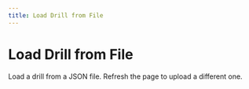 ```yaml
---
title: Load Drill from File
---
```

# Load Drill from File
Load a drill from a JSON file. Refresh the page to upload a different one.
<ClientOnly>
<AssetLoader :reloadOnce="true" />
<SlideLoader />
</ClientOnly>